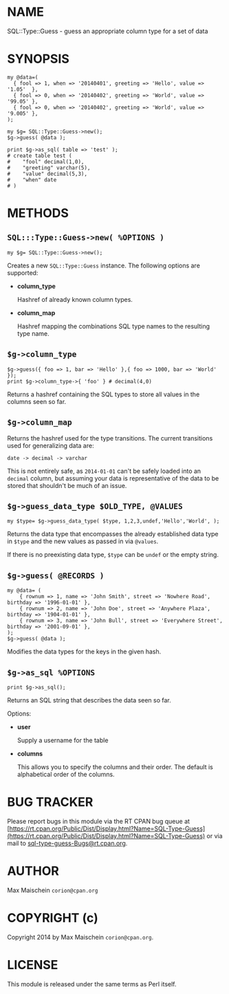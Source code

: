 # NAME

SQL::Type::Guess - guess an appropriate column type for a set of data

# SYNOPSIS

    my @data=(
      { fool => 1, when => '20140401', greeting => 'Hello', value => '1.05'  },
      { fool => 0, when => '20140402', greeting => 'World', value => '99.05' },
      { fool => 0, when => '20140402', greeting => 'World', value => '9.005' },
    );

    my $g= SQL::Type::Guess->new();
    $g->guess( @data );

    print $g->as_sql( table => 'test' );
    # create table test (
    #    "fool" decimal(1,0),
    #    "greeting" varchar(5),
    #    "value" decimal(5,3),
    #    "when" date
    # )

# METHODS

## `SQL:::Type::Guess->new( %OPTIONS )`

    my $g= SQL::Type::Guess->new();

Creates a new `SQL::Type::Guess` instance. The following options are
supported:

- __column\_type__

    Hashref of already known column types.

- __column\_map__

    Hashref mapping the combinations SQL type names
    to the resulting type name.

## `$g->column_type`

    $g->guess({ foo => 1, bar => 'Hello' },{ foo => 1000, bar => 'World' });
    print $g->column_type->{ 'foo' } # decimal(4,0)

Returns a hashref containing the SQL types to store all
values in the columns seen so far.

## `$g->column_map`

Returns the hashref used for the type transitions. The current
transitions used for generalizing data are:

    date -> decimal -> varchar

This is not entirely safe, as `2014-01-01` can't be safely
loaded into an `decimal` column, but assuming your data is representative
of the data to be stored that shouldn't be much of an issue.

## `$g->guess_data_type $OLD_TYPE, @VALUES`

    my $type= $g->guess_data_type( $type, 1,2,3,undef,'Hello','World', );

Returns the data type that encompasses the already established data type in `$type`
and the new values as passed in via `@values`.

If there is no preexisting data type, `$type` can be `undef` or the empty string.

## `$g->guess( @RECORDS )`

    my @data= (
        { rownum => 1, name => 'John Smith', street => 'Nowhere Road', birthday => '1996-01-01' },
        { rownum => 2, name => 'John Doe', street => 'Anywhere Plaza', birthday => '1904-01-01' },
        { rownum => 3, name => 'John Bull', street => 'Everywhere Street', birthday => '2001-09-01' },
    );
    $g->guess( @data );

Modifies the data types for the keys in the given hash.

## `$g->as_sql %OPTIONS`

    print $g->as_sql();

Returns an SQL string that describes the data seen so far.

Options:

- __user__

    Supply a username for the table

- __columns__

    This allows you to specify the columns and their order. The default
    is alphabetical order of the columns.

# BUG TRACKER

Please report bugs in this module via the RT CPAN bug queue at
[https://rt.cpan.org/Public/Dist/Display.html?Name=SQL-Type-Guess](https://rt.cpan.org/Public/Dist/Display.html?Name=SQL-Type-Guess)
or via mail to [sql-type-guess-Bugs@rt.cpan.org](https://metacpan.org/pod/sql-type-guess-Bugs@rt.cpan.org).

# AUTHOR

Max Maischein `corion@cpan.org`

# COPYRIGHT (c)

Copyright 2014 by Max Maischein `corion@cpan.org`.

# LICENSE

This module is released under the same terms as Perl itself.
